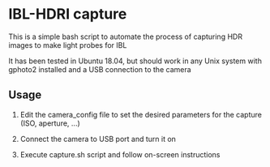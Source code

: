 IBL-HDRI capture
================

This is a simple bash script to automate the process of capturing HDR
images to make light probes for IBL

It has been tested in Ubuntu 18.04, but should work in any Unix system with
gphoto2 installed and a USB connection to the camera

Usage
-----

1. Edit the camera_config file to set the desired parameters for the capture
(ISO, aperture, ...)

2. Connect the camera to USB port and turn it on

3. Execute capture.sh script and follow on-screen instructions


